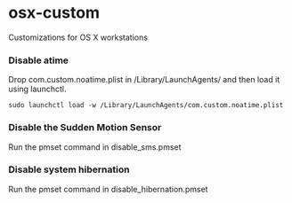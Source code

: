 osx-custom
==========

Customizations for OS X workstations

### Disable atime

Drop com.custom.noatime.plist in /Library/LaunchAgents/ and then load it using launchctl.

```sudo launchctl load -w /Library/LaunchAgents/com.custom.noatime.plist```

### Disable the Sudden Motion Sensor

Run the pmset command in disable_sms.pmset

### Disable system hibernation

Run the pmset command in disable_hibernation.pmset
